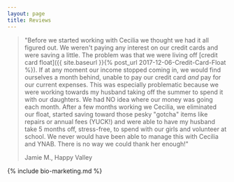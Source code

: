 ```yaml
---
layout: page
title: Reviews
---
```




> "Before we started working with Cecilia we thought we had it all figured out. We weren't paying any interest on our credit cards and were saving a little. The problem was that we were living off [credit card float]({{ site.baseurl }}{% post_url 2017-12-06-Credit-Card-Float %}). If at any moment our income stopped coming in, we would find ourselves a month behind, unable to pay our credit card *and* pay for our current expenses. This was especially problematic because we were working towards my husband taking off the summer to spend it with our daughters. We had NO idea where our money was going each month. After a few months working we Cecilia, we eliminated our float, started saving toward those pesky "gotcha" items like repairs or annual fees (YUCK!) and were able to have my husband take 5 months off, stress-free, to spend with our girls and volunteer at school. We never would have been able to manage this with Cecilia and YNAB. There is no way we could thank her enough!"
> 
> Jamie M., Happy Valley

{% include bio-marketing.md %}